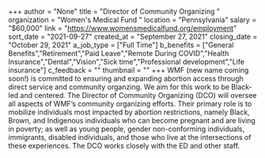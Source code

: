 +++
author = "None"
title = "Director of Community Organizing "
organization = "Women's Medical Fund "
location = "Pennsylvania"
salary = "$60,000"
link = "https://www.womensmedicalfund.org/employment"
sort_date = "2021-09-27"
created_at = "September 27, 2021"
closing_date = "October 29, 2021"
a_job_type = ["Full Time"]
b_benefits = ["General Benefits","Retirement","Paid Leave","Remote During COVID","Health Insurance","Dental","Vision","Sick time","Professional development","Life insurance"]
c_feedback = ""
thumbnail = ""
+++
WMF (new name coming soon!) is committed to ensuring and expanding abortion access through direct service and community organzing. We aim for this work to be Black-led and centered. The Director of Community Organizing (DCO) will oversee all aspects of WMF’s community organizing efforts. Their primary role is to mobilize individuals most impacted by abortion restrictions, namely Black, Brown, and Indigenous individuals who can become pregnant and are living in poverty; as well as young people, gender non-conforming individuals, immigrants, disabled individuals, and those who live at the intersections of these experiences. The DCO works  closely with the ED and other staff. 
